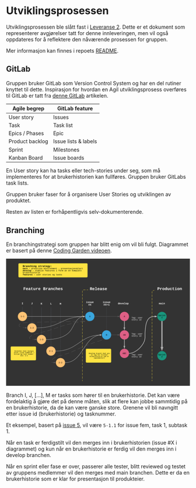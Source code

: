 # Utviklingsprosessen
Utviklingsprosessen ble slått fast i [Leveranse 2]. Dette er et dokument som representerer avgjørelser tatt for denne innleveringen, men vil også oppdateres for å reflektere den nåværende prosessen for gruppen.

Mer informasjon kan finnes i repoets [README].

## GitLab
Gruppen bruker GitLab som Version Control System og har en del rutiner knyttet til dette. Inspirasjon for hvordan en Agil utviklingsprosess overføres til GitLab er tatt fra [denne GitLab] artikelen.

| Agile begrep    | GitLab feature       |
| --------------- | -------------------- |
| User story      | Issues               |
| Task            | Task list            |
| Epics / Phases  | Epic                 |
| Product backlog | Issue lists & labels |
| Sprint          | Milestones           |
| Kanban Board    | Issue boards         |

En User story kan ha tasks eller tech-stories under seg, som må implementeres for at brukerhistorien kan fullføres. Gruppen bruker GitLabs task lists.

Gruppen bruker faser for å organisere User Stories og utviklingen av produktet.

Resten av listen er forhåpentligvis selv-dokumenterende.

## Branching
En branchingstrategi som gruppen har blitt enig om vil bli fulgt. Diagrammet er basert på denne [Coding Garden videoen].

![Banching Strategy](resources/images/branching-strategy.png)

Branch I, J, [...], M er tasks som hører til en brukerhistorie. Det kan være fordelaktig å gjøre det på denne måten, slik at flere kan jobbe sammtidig på en brukerhistorie, da de kan være ganske store.
Grenene vil bli navngitt etter issue id (brukerhistorie) og tasknummer. 

Et eksempel, basert på [issue 5][1], vil være `5-1.1` for issue fem, task 1, subtask 1.

Når en task er ferdigstilt vil den merges inn i brukerhistorien (issue #X i diagrammet) og kun når en brukerhistorie er ferdig vil den merges inn i develop branchen. 

Når en sprint eller fase er over, passerer alle tester, blitt reviewed og testet av gruppens medlemmer vil den merges med main branchen. Dette er da en brukerhistorie som er klar for presentasjon til produkteier.



[denne GitLab]: https://about.gitlab.com/blog/2018/03/05/gitlab-for-agile-software-development/
[Leveranse 2]: rapporter/L2/L2_TDT4140_Programvareutvikling.pdf
[README]: README.md
[Coding Garden videoen]: https://youtu.be/Lj_jAFwofLs
[1]: https://gitlab.stud.idi.ntnu.no/tdt4140/landsby-3/gruppe-40/middagsdeling/-/issues/5
